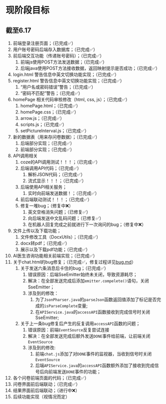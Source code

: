 # 现阶段目标
## 截至6.17

1. 前端登录注册页面；（已完成✅）
2. 用户账号密码后端存入数据库；（已完成✅）
3. 前后端交互功能（传递账号密码）；（已完成✅）
   1. 前端js使用POST方法发送数据；（已完成✅）
   2. 后端java使用POST方法接收数据，返回映射提示是否成功；（已完成✅）
4. login.html 警告信息中英文切换功能实现；（已完成✅）
5. register.html 警告信息中英文切换功能实现；（已完成✅）
   1. “用户名或密码错误”警告；（已完成✅）
   2. “密码不匹配”警告；（已完成✅）
6. homePage 相关代码审核修改（html, css, js）；（已完成✅）
   1. homePage.html；（已完成✅）
   2. homePage.css；（已完成✅）
   3. arrow.js；（已完成✅）
   4. scripts.js；（已完成✅）
   5. setPictureInterval.js；（已完成✅）
7. 新的数据表（用来存问卷数据）；（已完成✅）
   1. 后端部分实现；（已完成✅）
   2. 前端部分实现；（已完成✅）
8. API调用相关
   1. coze的API调用测试！！！；（已完成✅）
   2. 后端调用API代码；（已完成✅）
      1. 解析JSON代码；（已完成✅）
      2. 流式显示！！！；（已完成✅）
   3. 后端使用API相关服务；
      1. 实时向前端发送数据！；（已完成✅）
   4. 前后端联动测试！！！；（已完成✅）
   5. 修复一堆bug；（修复中❌）
      1. 英文空格消失问题；（已修复✅）
      2. 向后端发送中文乱码问题；（已修复✅）
      3. 在机器人回复完成之前就进行下一次询问的bug；（修复中❌）
9. 文件上传以及下载功能；
   1. 文件修改工具（DocxUtils）；（已完成✅）
   2. docx转pdf；（已完成✅）
   3. 展示以及下载pdf功能；（已完成✅）
10. AI医生咨询功能相关前端实现；（已完成✅）
11. 关于chat.html的bug修复；（已完成✅，修复过程详见[bug.md](/bug.md)）
    1. 关于发送六条消息后卡住的bug；（已完成✅）
       1. 错误原因：后端SseEmitter始终未关闭，导致资源耗尽；
       2. 解决：在全部发送完成后添加`emitter.compelete()`语句，关闭SseEmitter；
       3. 涉及到的修改：
          1. 为了`JsonPharser.java`的`parseJson`函数返回值添加了标记是否完成的`isParseComplete`变量;
          2. 在`APIService.java`的`accessAPI`函数接收到完成信号时关闭SseEmitter;
    2. 关于上一条bug修复后产生的反复调用`accessAPI`函数的问题；
       1. 错误原因：前端`EventSource`反复尝试连接
       2. 解决：在全部发送完成后额外发送`DONE`事件给前端，让前端关闭`EventSource`
       3. 涉及到的修改:
          1. 前端`chat.js`添加了对`DONE`事件的监视器，当收到信号时关闭`EventSource`
          2. 后端`APIService.java`的`accessAPI`函数额外添加了接收到完成信号后向前端发送`DONE`事件的功能；
12. 各个问卷前端页面的代码；（已完成✅）
13. 问卷界面前后端联动；（已完成✅）
14. 结果界面前后端联动；（进行中❌）
15. 后续功能实现（视情况而定）
